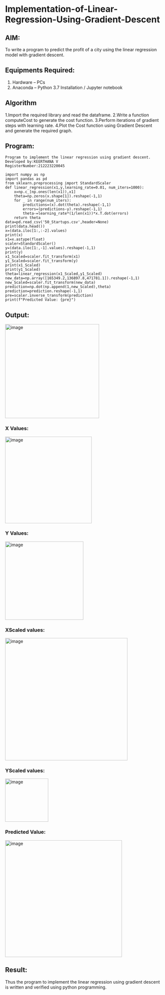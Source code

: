 # Implementation-of-Linear-Regression-Using-Gradient-Descent

## AIM:
To write a program to predict the profit of a city using the linear regression model with gradient descent.

## Equipments Required:
1. Hardware – PCs
2. Anaconda – Python 3.7 Installation / Jupyter notebook

## Algorithm
1.Import the required library and read the dataframe.
2.Write a function computeCost to generate the cost function.
3.Perform iterations of gradient steps with learning rate.
4.Plot the Cost function using Gradient Descent and generate the required graph.
## Program:
```
Program to implement the linear regression using gradient descent.
Developed by:KEERTHANA V
RegisterNumber:212223220045 
```
```
import numpy as np
import pandas as pd
from sklearn.preprocessing import StandardScaler
def linear_regression(x1,y,learning_rate=0.01, num_iters=1000):
    x=np.c_[np.ones(len(x1)),x1]
    theta=np.zeros(x.shape[1]).reshape(-1,1)
    for _ in range(num_iters):
        predictions=(x).dot(theta).reshape(-1,1)
        errors=(predictions-y).reshape(-1,1)
        theta-=learning_rate*(1/len(x1))*x.T.dot(errors)
    return theta
data=pd.read_csv('50_Startups.csv',header=None)
print(data.head())
x=(data.iloc[1:,:-2].values)
print(x)
x1=x.astype(float)
scaler=StandardScaler()
y=(data.iloc[1:,-1].values).reshape(-1,1)
print(y)
x1_Scaled=scaler.fit_transform(x1)
y1_Scaled=scaler.fit_transform(y)
print(x1_Scaled)
print(y1_Scaled)
theta=linear_regression(x1_Scaled,y1_Scaled)
new_data=np.array([165349.2,136897.8,471781.1]).reshape(-1,1)
new_Scaled=scaler.fit_transform(new_data)
prediction=np.dot(np.append(1,new_Scaled),theta)
prediction=prediction.reshape(-1,1)
pre=scaler.inverse_transform(prediction)
print(f"Predicted Value: {pre}")
```
## Output:
<img width="305" alt="image" src="https://github.com/user-attachments/assets/30999bee-d34c-438c-bb34-ab22046ed8d2" />


### X Values:

<img width="281" alt="image" src="https://github.com/user-attachments/assets/59fceb4a-f67d-4d03-9324-a7b519fe0c77" />


### Y Values:

<img width="254" alt="image" src="https://github.com/user-attachments/assets/47cae3bc-d51e-4eda-8485-520a1c884176" />

### XScaled values:

<img width="397" alt="image" src="https://github.com/user-attachments/assets/32c9f58e-af48-440f-a453-c99e9160d274" />

### YScaled values:

<img width="140" alt="image" src="https://github.com/user-attachments/assets/e7f3866d-9593-4247-b26f-dc65d6889d3a" />

### Predicted Value:

<img width="379" alt="image" src="https://github.com/user-attachments/assets/0bae5b4a-1372-426a-bddd-4c10d50d22ff" />



## Result:
Thus the program to implement the linear regression using gradient descent is written and verified using python programming.
